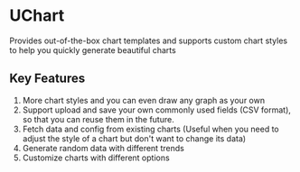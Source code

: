 # UChart

Provides out-of-the-box chart templates and supports custom chart styles to help you quickly generate beautiful charts

## Key Features

1. More chart styles and you can even draw any graph as your own
2. Support upload and save your own commonly used fields (CSV format), so that you can reuse them in the future.
3. Fetch data and config from existing charts (Useful when you need to adjust the style of a chart but don't want to change its data)
4. Generate random data with different trends
5. Customize charts with different options
